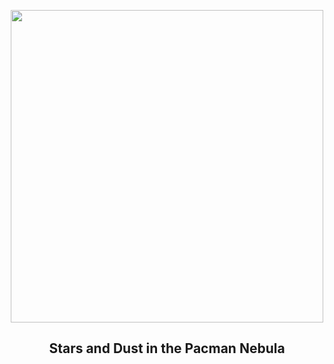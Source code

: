 
<p align="center"><img src="https://apod.nasa.gov/apod/image/2411/BokMan_Loro_960.jpg" width="500" height="500"></p>
<h2 align="center"> Stars and Dust in the Pacman Nebula </h2>
